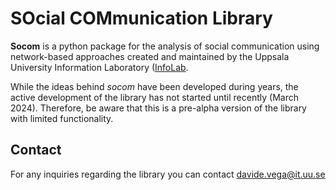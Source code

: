 # SOcial COMmunication Library

**Socom** is a python package for the analysis of social communication using network-based approaches created and maintained by the Uppsala University Information Laboratory ([InfoLab](https://uuinfolab.github.io).


While the ideas behind _socom_ have been developed during years, the active development of the library has not started until recently (March 2024). Therefore, be aware that this is a pre-alpha version of the library with limited functionality.


## Contact

For any inquiries regarding the library you can contact <davide.vega@it.uu.se>